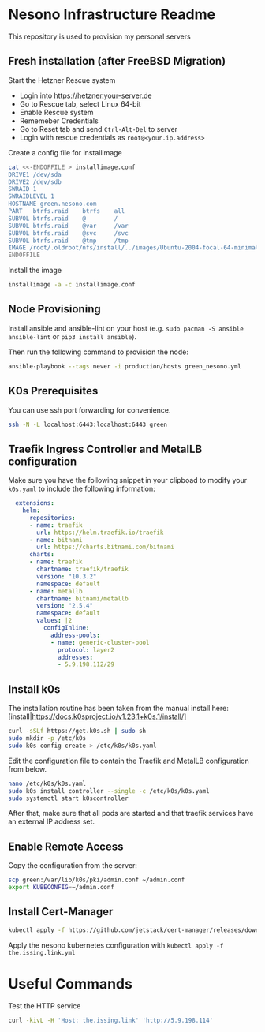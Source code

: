 # Nesono Infrastructure Readme

This repository is used to provision my personal servers

## Fresh installation (after FreeBSD Migration)

Start the Hetzner Rescue system
* Login into https://hetzner.your-server.de
* Go to Rescue tab, select Linux 64-bit
* Enable Rescue system
* Rememeber Credentials
* Go to Reset tab and send `Ctrl-Alt-Del` to server
* Login with rescue credentials as `root@<your.ip.address>`

Create a config file for installimage
```bash
cat <<-ENDOFFILE > installimage.conf
DRIVE1 /dev/sda
DRIVE2 /dev/sdb
SWRAID 1
SWRAIDLEVEL 1
HOSTNAME green.nesono.com
PART   btrfs.raid    btrfs    all
SUBVOL btrfs.raid    @        /
SUBVOL btrfs.raid    @var     /var
SUBVOL btrfs.raid    @svc     /svc
SUBVOL btrfs.raid    @tmp     /tmp
IMAGE /root/.oldroot/nfs/install/../images/Ubuntu-2004-focal-64-minimal.tar.gz
ENDOFFILE
```

Install the image 
```bash
installimage -a -c installimage.conf
```


## Node Provisioning

Install ansible and ansible-lint on your host
(e.g. `sudo pacman -S ansible ansible-lint` or `pip3 install ansible`).

Then run the following command to provision the node:
```bash
ansible-playbook --tags never -i production/hosts green_nesono.yml
```



## K0s Prerequisites

You can use ssh port forwarding for convenience.
```bash
ssh -N -L localhost:6443:localhost:6443 green
```

## Traefik Ingress Controller and MetalLB configuration

Make sure you have the following snippet in your clipboad to modify your `k0s.yaml` to include the following information:
```yaml
  extensions:
    helm:
      repositories:
      - name: traefik
        url: https://helm.traefik.io/traefik
      - name: bitnami
        url: https://charts.bitnami.com/bitnami
      charts:
      - name: traefik
        chartname: traefik/traefik
        version: "10.3.2"
        namespace: default
      - name: metallb
        chartname: bitnami/metallb
        version: "2.5.4"
        namespace: default
        values: |2
          configInline:
            address-pools:
            - name: generic-cluster-pool
              protocol: layer2
              addresses:
              - 5.9.198.112/29
```

## Install k0s

The installation routine has been taken from the manual install here:
[install|https://docs.k0sproject.io/v1.23.1+k0s.1/install/]

```bash
curl -sSLf https://get.k0s.sh | sudo sh
sudo mkdir -p /etc/k0s
sudo k0s config create > /etc/k0s/k0s.yaml
```

Edit the configuration file to contain the Traefik and MetalLB configuration from below.

```bash
nano /etc/k0s/k0s.yaml
sudo k0s install controller --single -c /etc/k0s/k0s.yaml
sudo systemctl start k0scontroller
```

After that, make sure that all pods are started and that traefik services have an external IP address set.

## Enable Remote Access

Copy the configuration from the server:

```bash
scp green:/var/lib/k0s/pki/admin.conf ~/admin.conf
export KUBECONFIG=~/admin.conf
```

## Install Cert-Manager

```bash
kubectl apply -f https://github.com/jetstack/cert-manager/releases/download/v1.6.1/cert-manager.yaml
```

Apply the nesono kubernetes configuration with `kubectl apply -f the.issing.link.yml`

# Useful Commands

Test the HTTP service
```bash
curl -kivL -H 'Host: the.issing.link' 'http://5.9.198.114'
```
